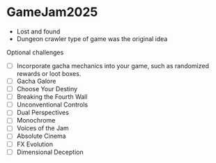 # GameJam2025

- Lost and found
- Dungeon crawler type of game was the original idea

Optional challenges

- [ ] Incorporate gacha mechanics into your game, such as randomized rewards or loot boxes.
- [ ] Gacha Galore
- [ ] Choose Your Destiny
- [ ] Breaking the Fourth Wall
- [ ] Unconventional Controls
- [ ] Dual Perspectives
- [ ] Monochrome
- [ ] Voices of the Jam
- [ ] Absolute Cinema
- [ ] FX Evolution
- [ ] Dimensional Deception

